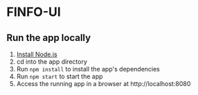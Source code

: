 # FINFO-UI

## Run the app locally

1. [Install Node.js][]
2. cd into the app directory
3. Run `npm install` to install the app's dependencies
4. Run `npm start` to start the app
5. Access the running app in a browser at http://localhost:8080

[Install Node.js]: https://nodejs.org/en/download/
